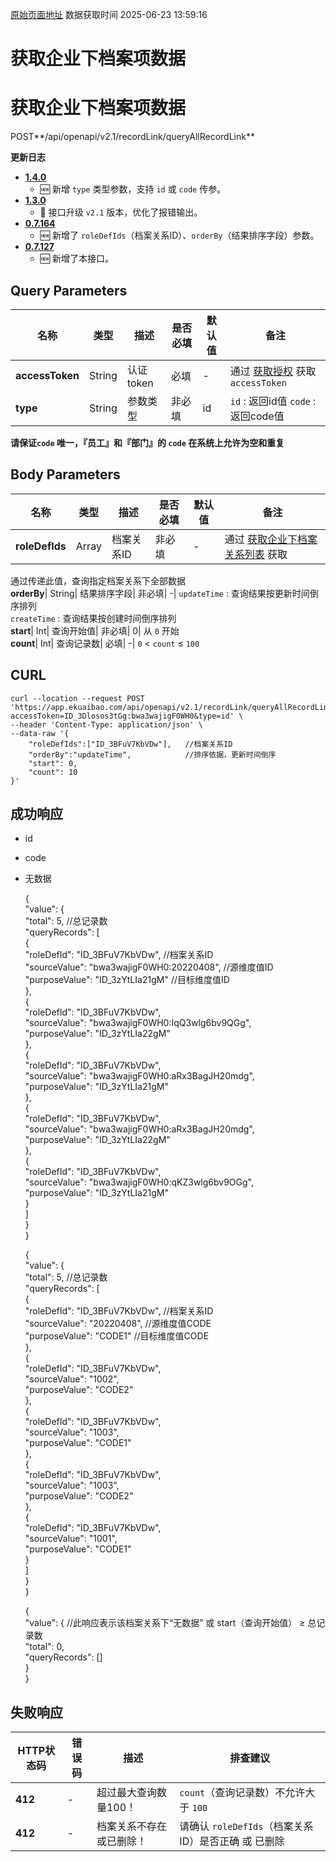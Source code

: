 [原始页面地址](https://docs.ekuaibao.com/docs/open-api/recordLink/query-all-relation-items)
数据获取时间 2025-06-23 13:59:16

# 获取企业下档案项数据

# 获取企业下档案项数据  
  
POST**/api/openapi/v2.1/recordLink/queryAllRecordLink**

**更新日志**

  * [**1.4.0**](/updateLog/update-log#140)
    * 🆕 新增 `type` 类型参数，支持 `id` 或 `code` 传参。
  * [**1.3.0**](/updateLog/update-log#130)
    * 🚀 接口升级 `v2.1` 版本，优化了报错输出。
  * [**0.7.164**](/updateLog/update-log#07164)
    * 🆕 新增了 `roleDefIds`（档案关系ID）、`orderBy`（结果排序字段）参数。
  * [**0.7.127**](/updateLog/update-log#07127)
    * 🆕 新增了本接口。



## Query Parameters​

名称| 类型| 描述| 是否必填| 默认值| 备注  
---|---|---|---|---|---  
**accessToken**|  String| 认证token| 必填| -| 通过 [获取授权](/docs/open-api/getting-started/auth) 获取 `accessToken`  
**type**|  String| 参数类型| 非必填| id| `id` : 返回id值 `code` : 返回code值  
**请保证`code` 唯一，『员工』和『部门』的 `code` 在系统上允许为空和重复**  
  
## Body Parameters​

名称| 类型| 描述| 是否必填| 默认值| 备注  
---|---|---|---|---|---  
**roleDefIds**|  Array| 档案关系ID| 非必填| -| 通过 [获取企业下档案关系列表](/docs/open-api/recordLink/get-dimension-relation) 获取  
通过传递此值，查询指定档案关系下全部数据  
**orderBy**|  String| 结果排序字段| 非必填| -| `updateTime` : 查询结果按更新时间倒序排列  
`createTime` : 查询结果按创建时间倒序排列  
**start**|  Int| 查询开始值| 非必填| 0| 从 `0` 开始  
**count**|  Int| 查询记录数| 必填| -| `0` < `count` ≤ `100`  
  
## CURL​
    
    
    curl --location --request POST 'https://app.ekuaibao.com/api/openapi/v2.1/recordLink/queryAllRecordLink?accessToken=ID_3Dlosos3tGg:bwa3wajigF0WH0&type=id' \  
    --header 'Content-Type: application/json' \  
    --data-raw '{  
        "roleDefIds":["ID_3BFuV7KbVDw"],   //档案关系ID  
        "orderBy":"updateTime",            //排序依据，更新时间倒序  
        "start": 0,  
        "count": 10  
    }'  
    

## 成功响应​

  * id
  * code
  * 无数据


    
    
    {  
        "value": {  
            "total": 5,                                        //总记录数  
            "queryRecords": [                                   
                {  
                    "roleDefId": "ID_3BFuV7KbVDw",             //档案关系ID  
                    "sourceValue": "bwa3wajigF0WH0:20220408",  //源维度值ID  
                    "purposeValue": "ID_3zYtLIa21gM"           //目标维度值ID  
                },  
                {  
                    "roleDefId": "ID_3BFuV7KbVDw",  
                    "sourceValue": "bwa3wajigF0WH0:IqQ3wlg6bv9QGg",  
                    "purposeValue": "ID_3zYtLIa22gM"  
                },  
                {  
                    "roleDefId": "ID_3BFuV7KbVDw",  
                    "sourceValue": "bwa3wajigF0WH0:aRx3BagJH20mdg",  
                    "purposeValue": "ID_3zYtLIa21gM"  
                },  
                {  
                    "roleDefId": "ID_3BFuV7KbVDw",  
                    "sourceValue": "bwa3wajigF0WH0:aRx3BagJH20mdg",  
                    "purposeValue": "ID_3zYtLIa22gM"  
                },  
                {  
                    "roleDefId": "ID_3BFuV7KbVDw",  
                    "sourceValue": "bwa3wajigF0WH0:qKZ3wlg6bv9OGg",  
                    "purposeValue": "ID_3zYtLIa21gM"  
                }  
            ]  
        }  
    }  
    
    
    
    {  
        "value": {  
            "total": 5,                                        //总记录数  
            "queryRecords": [  
                {  
                    "roleDefId": "ID_3BFuV7KbVDw",             //档案关系ID  
                    "sourceValue": "20220408",                 //源维度值CODE  
                    "purposeValue": "CODE1"                    //目标维度值CODE  
                },  
                {  
                    "roleDefId": "ID_3BFuV7KbVDw",  
                    "sourceValue": "1002",  
                    "purposeValue": "CODE2"  
                },  
                {  
                    "roleDefId": "ID_3BFuV7KbVDw",  
                    "sourceValue": "1003",  
                    "purposeValue": "CODE1"  
                },  
                {  
                    "roleDefId": "ID_3BFuV7KbVDw",  
                    "sourceValue": "1003",  
                    "purposeValue": "CODE2"  
                },  
                {  
                    "roleDefId": "ID_3BFuV7KbVDw",  
                    "sourceValue": "1001",  
                    "purposeValue": "CODE1"  
                }  
            ]  
        }  
    }  
    
    
    
    {  
        "value": {        //此响应表示该档案关系下“无数据” 或 start（查询开始值） ≥ 总记录数  
            "total": 0,  
            "queryRecords": []  
        }  
    }  
    

## 失败响应​

HTTP状态码| 错误码| 描述| 排查建议  
---|---|---|---  
**412**|  -| 超过最大查询数量100！| `count`（查询记录数）不允许大于 `100`  
**412**|  -| 档案关系不存在或已删除！| 请确认 `roleDefIds`（档案关系ID）是否正确 或 已删除
